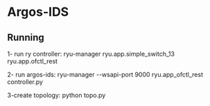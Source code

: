 # Argos-IDS

## Running
1- run ry controller:
ryu-manager ryu.app.simple_switch_13 ryu.app.ofctl_rest

2- run argos-ids:
ryu-manager --wsapi-port 9000 ryu.app_ofctl_rest controller.py 

3-create topology:
python topo.py

